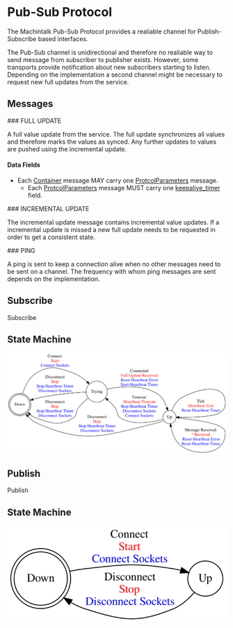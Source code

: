 [//]: # (This file was autogenerated by docgen.gsl. Editing this file will result in loss of data.)
# Pub-Sub Protocol

The Machintalk Pub-Sub Protocol provides a realiable channel for
Publish-Subscribe based interfaces.

The Pub-Sub channel is unidirectional and therefore no realiable way
to send message from subscriber to publisher exists. However, some
transports provide notification about new subscribers starting to
listen. Depending on the implementation a second channel might be
necessary to request new full updates from the service.


## Messages
<a name="msg_full_update" />
### FULL UPDATE

A full value update from the service. The full update synchronizes
all values and therefore marks the values as synced. Any further
updates to values are pushed using the incremental update.


#### Data Fields
* Each [Container](../machinetalk-protobuf.md#pb.Container) message MAY carry one [ProtcolParameters](../machinetalk-protobuf.md#pb.ProtcolParameters) message.   
  * Each [ProtcolParameters](../machinetalk-protobuf.md#pb.ProtcolParameters) message MUST carry one [keepalive_timer](../machinetalk-protobuf.md#pb.ProtcolParameters.keepalive_timer) field.

<a name="msg_incremental_update" />
### INCREMENTAL UPDATE

The incremental update message contains incremental value
updates. If a incremental update is missed a new full update needs
to be requested in order to get a consistent state.


<a name="msg_ping" />
### PING

A ping is sent to keep a connection alive when no other messages
need to be sent on a channel. The frequency with whom  ping
messages are sent depends on the implementation.


## Subscribe

Subscribe

## State Machine
![State Machine](subscribe.dot.svg)
## Publish

Publish

## State Machine
![State Machine](publish.dot.svg)
